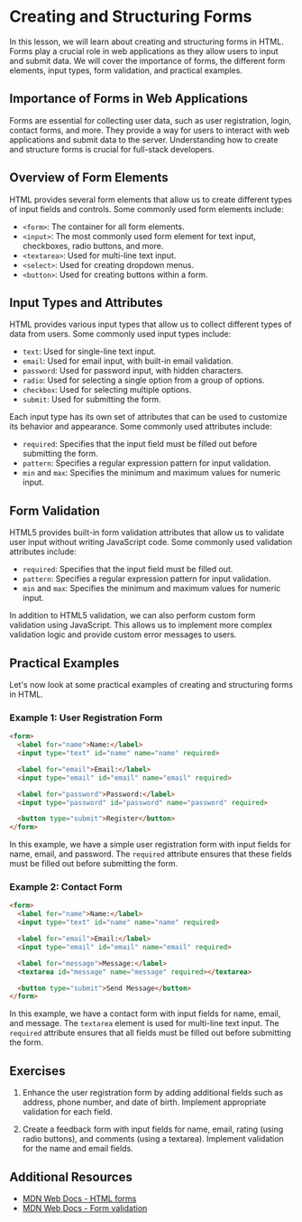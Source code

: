# Creating and Structuring Forms

In this lesson, we will learn about creating and structuring forms in HTML. Forms play a crucial role in web applications as they allow users to input and submit data. We will cover the importance of forms, the different form elements, input types, form validation, and practical examples.

## Importance of Forms in Web Applications

Forms are essential for collecting user data, such as user registration, login, contact forms, and more. They provide a way for users to interact with web applications and submit data to the server. Understanding how to create and structure forms is crucial for full-stack developers.

## Overview of Form Elements

HTML provides several form elements that allow us to create different types of input fields and controls. Some commonly used form elements include:

- `<form>`: The container for all form elements.
- `<input>`: The most commonly used form element for text input, checkboxes, radio buttons, and more.
- `<textarea>`: Used for multi-line text input.
- `<select>`: Used for creating dropdown menus.
- `<button>`: Used for creating buttons within a form.

## Input Types and Attributes

HTML provides various input types that allow us to collect different types of data from users. Some commonly used input types include:

- `text`: Used for single-line text input.
- `email`: Used for email input, with built-in email validation.
- `password`: Used for password input, with hidden characters.
- `radio`: Used for selecting a single option from a group of options.
- `checkbox`: Used for selecting multiple options.
- `submit`: Used for submitting the form.

Each input type has its own set of attributes that can be used to customize its behavior and appearance. Some commonly used attributes include:

- `required`: Specifies that the input field must be filled out before submitting the form.
- `pattern`: Specifies a regular expression pattern for input validation.
- `min` and `max`: Specifies the minimum and maximum values for numeric input.

## Form Validation

HTML5 provides built-in form validation attributes that allow us to validate user input without writing JavaScript code. Some commonly used validation attributes include:

- `required`: Specifies that the input field must be filled out.
- `pattern`: Specifies a regular expression pattern for input validation.
- `min` and `max`: Specifies the minimum and maximum values for numeric input.

In addition to HTML5 validation, we can also perform custom form validation using JavaScript. This allows us to implement more complex validation logic and provide custom error messages to users.

## Practical Examples

Let's now look at some practical examples of creating and structuring forms in HTML.

### Example 1: User Registration Form

```html
<form>
  <label for="name">Name:</label>
  <input type="text" id="name" name="name" required>

  <label for="email">Email:</label>
  <input type="email" id="email" name="email" required>

  <label for="password">Password:</label>
  <input type="password" id="password" name="password" required>

  <button type="submit">Register</button>
</form>
```

In this example, we have a simple user registration form with input fields for name, email, and password. The `required` attribute ensures that these fields must be filled out before submitting the form.

### Example 2: Contact Form

```html
<form>
  <label for="name">Name:</label>
  <input type="text" id="name" name="name" required>

  <label for="email">Email:</label>
  <input type="email" id="email" name="email" required>

  <label for="message">Message:</label>
  <textarea id="message" name="message" required></textarea>

  <button type="submit">Send Message</button>
</form>
```

In this example, we have a contact form with input fields for name, email, and message. The `textarea` element is used for multi-line text input. The `required` attribute ensures that all fields must be filled out before submitting the form.

## Exercises

1. Enhance the user registration form by adding additional fields such as address, phone number, and date of birth. Implement appropriate validation for each field.

2. Create a feedback form with input fields for name, email, rating (using radio buttons), and comments (using a textarea). Implement validation for the name and email fields.

## Additional Resources

- [MDN Web Docs - HTML forms](https://developer.mozilla.org/en-US/docs/Learn/Forms)
- [MDN Web Docs - Form validation](https://developer.mozilla.org/en-US/docs/Learn/Forms/Form_validation)